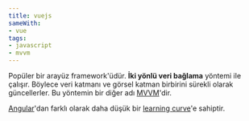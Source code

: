 ```yaml
---
title: vuejs
sameWith:
- vue
tags:
- javascript
- mvvm
---
```


Popüler bir arayüz framework'üdür. **İki yönlü veri bağlama** yöntemi ile çalışır. Böylece veri katmanı ve görsel katman birbirini sürekli olarak güncellerler. Bu yöntemin bir diğer adı [MVVM](/mvvm)'dir.

[Angular](/angular)'dan farklı olarak daha düşük bir [learning curve](/learning-curve)'e sahiptir.
